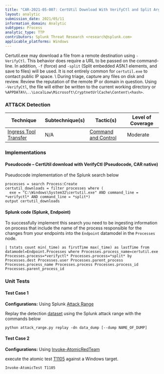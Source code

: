 ```yaml
---
title: "CAR-2021-05-007: CertUtil Download With VerifyCtl and Split Arguments"
layout: analytic
submission_date: 2021/05/11
information_domain: Analytic
subtypes: Process
analytic_type: TTP
contributors: Splunk Threat Research <research@splunk.com>
applicable_platforms: Windows
---
```


Certutil.exe may download a file from a remote destination using `-VerifyCtl`. This behavior does require a URL to be passed on the command-line. In addition, `-f` (force) and `-split` (Split embedded ASN.1 elements, and save to files) will be used. It is not entirely common for `certutil.exe` to contact public IP space. \ During triage, capture any files on disk and review. Review the reputation of the remote IP or domain in question. Using `-VerifyCtl`, the file will either be written to the current working directory or `%APPDATA%\..\LocalLow\Microsoft\CryptnetUrlCache\Content\<hash>`. 


### ATT&CK Detection

|Technique|Subtechnique(s)|Tactic(s)|Level of Coverage|
|---|---|---|---|
|[Ingress Tool Transfer](https://attack.mitre.org/techniques/T1105/)|N/A|[Command and Control](https://attack.mitre.org/tactics/TA0011/)|Moderate|


### Implementations

#### Pseudocode – CertUtil download with VerifyCtl (Pseudocode, CAR native)


Pseudocode implementation of the Splunk search below


```
processes = search Process:Create
certutil_downloads = filter processes where (
  exe = "C:\Windows\System32\certutil.exe" AND command_line = *verifyctl* AND command_line = *split*)
output certutil_downloads
```


#### Splunk code (Splunk, Endpoint)


To successfully implement this search you need to be ingesting information on process that include the name of the process responsible for the changes from your endpoints into the `Endpoint` datamodel in the `Processes` node.


```
| tstats count min(_time) as firstTime max(_time) as lastTime from datamodel=Endpoint.Processes where Processes.process_name=certutil.exe Processes.process=*verifyctl* Processes.process=*split* by Processes.dest Processes.user Processes.parent_process Processes.process_name Processes.process Processes.process_id Processes.parent_process_id
```



### Unit Tests

#### Test Case 1

**Configurations:** Using Splunk [Attack Range](https://github.com/splunk/attack_range)

Replay the detection [dataset](https://media.githubusercontent.com/media/splunk/attack_data/master/datasets/attack_techniques/T1105/atomic_red_team/windows-sysmon.log)  using the Splunk attack range with the commands below

```
python attack_range.py replay -dn data_dump [--dump NAME_OF_DUMP]
```

#### Test Case 2

**Configurations:** Using [Invoke-AtomicRedTeam](https://github.com/redcanaryco/invoke-atomicredteam)

execute the atomic test [T1105](https://github.com/redcanaryco/atomic-red-team/tree/master/atomics/T1105) against a Windows target.

```
Invoke-AtomicTest T1105
```


